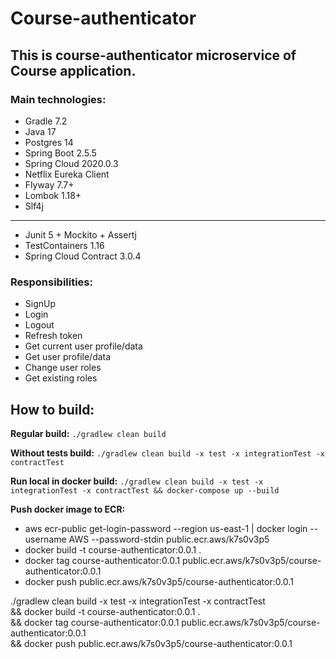 # Course-authenticator

## This is course-authenticator microservice of Course application.

### Main technologies:

- Gradle 7.2
- Java 17
- Postgres 14
- Spring Boot 2.5.5
- Spring Cloud 2020.0.3
- Netflix Eureka Client
- Flyway 7.7+
- Lombok 1.18+
- Slf4j

---

- Junit 5 + Mockito + Assertj
- TestContainers 1.16
- Spring Cloud Contract 3.0.4

### Responsibilities:

- SignUp
- Login
- Logout
- Refresh token
- Get current user profile/data
- Get user profile/data
- Change user roles
- Get existing roles

## How to build:

**Regular build:** `./gradlew clean build`

**Without tests build:** `./gradlew clean build -x test -x integrationTest -x contractTest`

**Run local in docker
build:** `./gradlew clean build -x test -x integrationTest -x contractTest && docker-compose up --build`

**Push docker image to ECR:**
- aws ecr-public get-login-password --region us-east-1 | docker login --username AWS --password-stdin public.ecr.aws/k7s0v3p5
- docker build -t course-authenticator:0.0.1 .
- docker tag course-authenticator:0.0.1 public.ecr.aws/k7s0v3p5/course-authenticator:0.0.1
- docker push public.ecr.aws/k7s0v3p5/course-authenticator:0.0.1

./gradlew clean build -x test -x integrationTest -x contractTest \
&& docker build -t course-authenticator:0.0.1 . \
&& docker tag course-authenticator:0.0.1 public.ecr.aws/k7s0v3p5/course-authenticator:0.0.1 \
&& docker push public.ecr.aws/k7s0v3p5/course-authenticator:0.0.1
